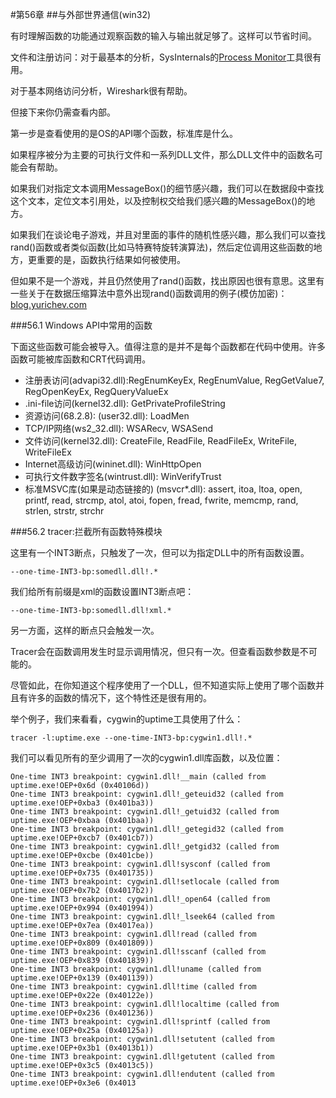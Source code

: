 #第56章 
##与外部世界通信(win32)


有时理解函数的功能通过观察函数的输入与输出就足够了。这样可以节省时间。

文件和注册访问：对于最基本的分析，SysInternals的[Process Monitor](http://go.yurichev.com/17301)工具很有用。

对于基本网络访问分析，Wireshark很有帮助。

但接下来你仍需查看内部。

第一步是查看使用的是OS的API哪个函数，标准库是什么。

如果程序被分为主要的可执行文件和一系列DLL文件，那么DLL文件中的函数名可能会有帮助。

如果我们对指定文本调用MessageBox()的细节感兴趣，我们可以在数据段中查找这个文本，定位文本引用处，以及控制权交给我们感兴趣的MessageBox()的地方。

如果我们在谈论电子游戏，并且对里面的事件的随机性感兴趣，那么我们可以查找rand()函数或者类似函数(比如马特赛特旋转演算法)，然后定位调用这些函数的地方，更重要的是，函数执行结果如何被使用。

但如果不是一个游戏，并且仍然使用了rand()函数，找出原因也很有意思。这里有一些关于在数据压缩算法中意外出现rand()函数调用的例子(模仿加密)：[blog.yurichev.com](blog.yurichev.com)


###56.1 Windows API中常用的函数

下面这些函数可能会被导入。值得注意的是并不是每个函数都在代码中使用。许多函数可能被库函数和CRT代码调用。

*	注册表访问(advapi32.dll):RegEnumKeyEx, RegEnumValue, RegGetValue7, RegOpenKeyEx, RegQueryValueEx
*	.ini-file访问(kernel32.dll): GetPrivateProfileString
*	资源访问(68.2.8): (user32.dll): LoadMen
*	TCP/IP网络(ws2_32.dll): WSARecv, WSASend
*	文件访问(kernel32.dll): CreateFile, ReadFile, ReadFileEx, WriteFile, WriteFileEx
*	Internet高级访问(wininet.dll): WinHttpOpen
*	可执行文件数字签名(wintrust.dll): WinVerifyTrust
*	标准MSVC库(如果是动态链接的) (msvcr*.dll): assert, itoa, ltoa, open, printf, read, strcmp, atol, atoi, fopen, fread, fwrite, memcmp, rand, strlen, strstr, strchr

###56.2 tracer:拦截所有函数特殊模块

这里有一个INT3断点，只触发了一次，但可以为指定DLL中的所有函数设置。

```
--one-time-INT3-bp:somedll.dll!.*
```

我们给所有前缀是xml的函数设置INT3断点吧：

```
--one-time-INT3-bp:somedll.dll!xml.*
```

另一方面，这样的断点只会触发一次。

Tracer会在函数调用发生时显示调用情况，但只有一次。但查看函数参数是不可能的。

尽管如此，在你知道这个程序使用了一个DLL，但不知道实际上使用了哪个函数并且有许多的函数的情况下，这个特性还是很有用的。

举个例子，我们来看看，cygwin的uptime工具使用了什么：

```tracer -l:uptime.exe --one-time-INT3-bp:cygwin1.dll!.*```
我们可以看见所有的至少调用了一次的cygwin1.dll库函数，以及位置：```
One-time INT3 breakpoint: cygwin1.dll!__main (called from uptime.exe!OEP+0x6d (0x40106d))One-time INT3 breakpoint: cygwin1.dll!_geteuid32 (called from uptime.exe!OEP+0xba3 (0x401ba3))One-time INT3 breakpoint: cygwin1.dll!_getuid32 (called from uptime.exe!OEP+0xbaa (0x401baa))One-time INT3 breakpoint: cygwin1.dll!_getegid32 (called from uptime.exe!OEP+0xcb7 (0x401cb7))One-time INT3 breakpoint: cygwin1.dll!_getgid32 (called from uptime.exe!OEP+0xcbe (0x401cbe))One-time INT3 breakpoint: cygwin1.dll!sysconf (called from uptime.exe!OEP+0x735 (0x401735))One-time INT3 breakpoint: cygwin1.dll!setlocale (called from uptime.exe!OEP+0x7b2 (0x4017b2))One-time INT3 breakpoint: cygwin1.dll!_open64 (called from uptime.exe!OEP+0x994 (0x401994))One-time INT3 breakpoint: cygwin1.dll!_lseek64 (called from uptime.exe!OEP+0x7ea (0x4017ea))One-time INT3 breakpoint: cygwin1.dll!read (called from uptime.exe!OEP+0x809 (0x401809))One-time INT3 breakpoint: cygwin1.dll!sscanf (called from uptime.exe!OEP+0x839 (0x401839))One-time INT3 breakpoint: cygwin1.dll!uname (called from uptime.exe!OEP+0x139 (0x401139))One-time INT3 breakpoint: cygwin1.dll!time (called from uptime.exe!OEP+0x22e (0x40122e))One-time INT3 breakpoint: cygwin1.dll!localtime (called from uptime.exe!OEP+0x236 (0x401236))One-time INT3 breakpoint: cygwin1.dll!sprintf (called from uptime.exe!OEP+0x25a (0x40125a))One-time INT3 breakpoint: cygwin1.dll!setutent (called from uptime.exe!OEP+0x3b1 (0x4013b1))One-time INT3 breakpoint: cygwin1.dll!getutent (called from uptime.exe!OEP+0x3c5 (0x4013c5))One-time INT3 breakpoint: cygwin1.dll!endutent (called from uptime.exe!OEP+0x3e6 (0x4013```